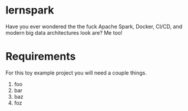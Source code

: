 # lernspark
Have you ever wondered the the fuck Apache Spark, Docker, CI/CD, and modern big data architectures look are? Me too!

# Requirements
For this toy example project you will need a couple things.

1. foo
2. bar
3. baz
4. foz
